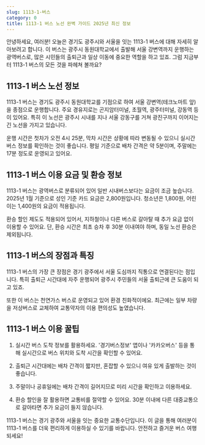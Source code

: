 ```yaml
---
slug: 1113-1-버스
category: 0
title: 1113-1 버스 노선 완벽 가이드 2025년 최신 정보
---
```


안녕하세요, 여러분! 오늘은 경기도 광주시와 서울을 잇는 1113-1 버스에 대해 자세히 알아보려고 합니다. 이 버스는 광주시 동원대학교에서 출발해 서울 강변역까지 운행하는 광역버스로, 많은 시민들의 출퇴근과 일상 이동에 중요한 역할을 하고 있죠. 그럼 지금부터 1113-1 버스의 모든 것을 파헤쳐 볼까요?

## 1113-1 버스 노선 정보

1113-1 버스는 경기도 광주시 동원대학교를 기점으로 하여 서울 강변역(테크노마트 앞)을 종점으로 운행합니다. 주요 경유지로는 곤지암터미널, 초월역, 광주터미널, 강동역 등이 있어요. 특히 이 노선은 광주시 시내를 지나 서울 강동구를 거쳐 광진구까지 이어지는 긴 노선을 가지고 있습니다.

운행 시간은 첫차가 오전 4시 25분, 막차 시간은 상황에 따라 변동될 수 있으니 실시간 버스 정보를 확인하는 것이 좋습니다. 평일 기준으로 배차 간격은 약 5분이며, 주말에는 17분 정도로 운영되고 있어요.

## 1113-1 버스 이용 요금 및 환승 정보

1113-1 버스는 광역버스로 분류되어 있어 일반 시내버스보다는 요금이 조금 높습니다. 2025년 1월 기준으로 성인 기준 카드 요금은 2,800원입니다. 청소년은 1,800원, 어린이는 1,400원의 요금이 적용됩니다.

환승 할인 제도도 적용되어 있어서, 지하철이나 다른 버스로 갈아탈 때 추가 요금 없이 이용할 수 있어요. 단, 환승 시간은 최초 승차 후 30분 이내여야 하며, 동일 노선 환승은 제외됩니다.

## 1113-1 버스의 장점과 특징

1113-1 버스의 가장 큰 장점은 경기 광주에서 서울 도심까지 직통으로 연결된다는 점입니다. 특히 출퇴근 시간대에 자주 운행되어 광주시 주민들의 서울 출퇴근에 큰 도움이 되고 있죠.

또한 이 버스는 천연가스 버스로 운영되고 있어 환경 친화적이에요. 최근에는 일부 차량을 저상버스로 교체하여 교통약자의 이용 편의성도 높였습니다.

## 1113-1 버스 이용 꿀팁

1. 실시간 버스 도착 정보를 활용하세요. '경기버스정보' 앱이나 '카카오버스' 등을 통해 실시간으로 버스 위치와 도착 시간을 확인할 수 있어요.

2. 출퇴근 시간대에는 배차 간격이 짧지만, 혼잡할 수 있으니 여유 있게 출발하는 것이 좋습니다.

3. 주말이나 공휴일에는 배차 간격이 길어지므로 미리 시간을 확인하고 이용하세요.

4. 환승 할인을 잘 활용하면 교통비를 절약할 수 있어요. 30분 이내에 다른 대중교통으로 갈아타면 추가 요금이 들지 않습니다.

1113-1 버스는 경기 광주와 서울을 잇는 중요한 교통수단입니다. 이 글을 통해 여러분이 1113-1 버스를 더욱 편리하게 이용하실 수 있기를 바랍니다. 안전하고 즐거운 버스 여행 되세요!